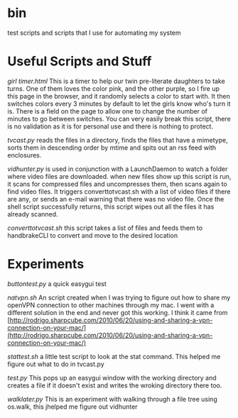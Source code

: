 bin
===

test scripts and scripts that I use for automating my system

Useful Scripts and Stuff
====

*girl timer.html* This is a timer to help our twin pre-literate daughters to take turns.  One of them loves the color pink, and the other purple, so I fire up this page in the browser, and it randomly selects a color to start with.  It then switches colors every 3 minutes by default to let the girls know who's turn it is.  There is a field on the page to allow one to change the number of minutes to go between switches.  You can very easily break this script, there is no validation as it is for personal use and there is nothing to protect.

*tvcast.py* reads the files in a directory, finds the files that have a mimetype, sorts them in descending order by mtime and spits out an rss feed with enclosures.

*vidhunter.py* is used in conjunction with a LaunchDaemon to watch a folder where video files are downloaded.  when new files show up this script is run, it scans for compressed files and uncompresses them, then scans again to find video files.  It triggers converttotvcast.sh with a list of video files if there are any, or sends an e-mail warning that there was no video file.  Once the shell script successfully returns, this script wipes out all the files it has already scanned.

*converttotvcast.sh* this script takes a list of files and feeds them to handbrakeCLI to convert and move to the desired location

Experiments
====

*buttontest.py* a quick easygui test

*natvpn.sh* An script created when I was trying to figure out how to share my openVPN connection to other machines through my mac.  I went with a different solution in the end and never got this working.  I think it came from [http://rodrigo.sharpcube.com/2010/06/20/using-and-sharing-a-vpn-connection-on-your-mac/](http://rodrigo.sharpcube.com/2010/06/20/using-and-sharing-a-vpn-connection-on-your-mac/)

*stattest.sh* a little test script to look at the stat command.  This helped me figure out what to do in tvcast.py

*test.py* This pops up an easygui window with the working directory and creates a file if it doesn't exist and writes the wroking directory there too.

*walklater.py* This is an experiment with walking through a file tree using os.walk, this jhelped me figure out vidhunter
